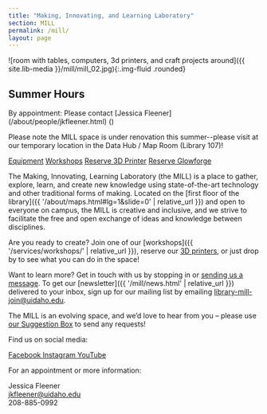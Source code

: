 ```yaml
---
title: "Making, Innovating, and Learning Laboratory"
section: MILL
permalink: /mill/
layout: page
---
```


![room with tables, computers, 3d printers, and craft projects around]({{ site.lib-media }}/mill/mill_02.jpg){:.img-fluid .rounded}

<div class="alert alert-info text-center" role="alert">
<!--<h2 class="alert-heading h4"><span class="fas fa-clock"></span> Semester Hours</h2>
<p class="h5">Monday - Friday, 8am - 6pm</p>-->
<h2 class="alert-heading h4"><span class="fas fa-clock"></span> Summer Hours</h2>
<p class="h5">By appointment: Please contact [Jessica Fleener](/about/people/jkfleener.html) (<jkfleener@uidaho.edu>)</p>
<p>Please note the MILL space is under renovation this summer--please visit at our temporary location in the Data Hub / Map Room (Library 107)!</p>
</div>

<p class="text-center">
    <a href="{{ '/mill/tools.html' | relative_url }}" class="btn btn-outline-pride-gold m-2" ><span class="fas fa-tools"></span> Equipment</a>
    <a href="{{ '/services/workshops/' | relative_url }}" class="btn btn-outline-pride-gold m-2" ><span class="fas fa-calendar"></span> Workshops</a>
    <a href="https://libcal.uidaho.edu/reserve/3dprinters" class="btn btn-outline-pride-gold m-2" target="_blank" rel="noopener"><span class="fas fa-print"></span> Reserve 3D Printer</a>
    <a href="https://libcal.uidaho.edu/reserve/laser" class="btn btn-outline-pride-gold m-2" target="_blank" rel="noopener"><span class="fas fa-print"></span> Reserve Glowforge</a>
</p>

The Making, Innovating, Learning Laboratory (the MILL) is a place to gather, explore, learn, and create new knowledge using state-of-the-art technology and other traditional forms of making. 
Located on the [first floor of the library]({{ '/about/maps.html#lg=1&slide=0' | relative_url }}) and open to everyone on campus, the MILL is creative and inclusive, and we strive to facilitate the free and open exchange of ideas and knowledge between disciplines.

Are you ready to create? Join one of our [workshops]({{ '/services/workshops/' | relative_url }}), reserve our [3D printers](https://libcal.uidaho.edu/reserve/3dprinters), or just drop by to see what you can do in the space!

Want to learn more? Get in touch with us by stopping in or <a href="mailto:jkfleener@uidaho.edu">sending us a message</a>. 
To get our [newsletter]({{ '/mill/news.html' | relative_url }}) delivered to your inbox, sign up for our mailing list by emailing <a href="mailto:library-mill-join@uidaho.edu ">library-mill-join@uidaho.edu</a>.

The MILL is an evolving space, and we’d love to hear from you – please use [our Suggestion Box](https://uidaho.co1.qualtrics.com/jfe/form/SV_7V3LDYRF0p8TFyK) to send any requests!

<div class="card-group">
    <div class="card">
        <div class="card-body text-center">
            <p class="card-text">Find us on social media:</p>
            <div class="text-center display-4">
                <a href="https://www.facebook.com/uidahomill/" title="Facebook Link" target="_blank" rel="noopener"><span class="fab fa-facebook"></span><span class="sr-only">Facebook </span></a>
                <a href="https://www.instagram.com/uidahomill/?hl=en" title="Instagram Link" target="_blank" rel="noopener"><span class="fab fa-instagram"></span><span class="sr-only">Instagram </span></a>
                <a href="https://youtube.com/playlist?list=PL3MdArvT5LVecz_8O4WYdgRe01bIbUQMz" title="YouTube Link" target="_blank" rel="noopener"><span class="fab fa-youtube-square"></span><span class="sr-only">YouTube </span></a>
            </div>
        </div>
    </div>
    <div class="card">
        <div class="card-body text-center">
            <p class="card-text">For an appointment or more information:</p>
            <p class="card-text">Jessica Fleener<br>
            <a href="mailto:jkfleener@uidaho.edu">jkfleener@uidaho.edu</a><br>
            208-885-0992</p>
        </div>
    </div>
</div>
